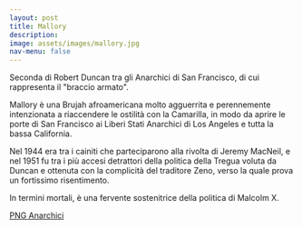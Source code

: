 ```yaml
---
layout: post
title: Mallory
description:
image: assets/images/mallory.jpg
nav-menu: false
---
```


Seconda di Robert Duncan tra gli Anarchici di San Francisco, di cui rappresenta il "braccio armato". 

Mallory è una Brujah afroamericana molto agguerrita e perennemente intenzionata a riaccendere le ostilità con la Camarilla, in modo da aprire le porte di San Francisco ai Liberi Stati Anarchici di Los Angeles e tutta la bassa California.

Nel 1944 era tra i cainiti che parteciparono alla rivolta di Jeremy MacNeil, e nel 1951 fu tra i più accesi detrattori della politica della Tregua voluta da Duncan e ottenuta con la complicità del traditore Zeno, verso la quale prova un fortissimo risentimento.

In termini mortali, è una fervente sostenitrice della politica di Malcolm X.


<a href="http://xabacadabra.com/cursed-legacy/png-anarchici.html" class="button back">PNG Anarchici</a>